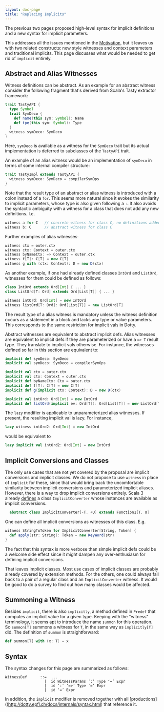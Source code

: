 ```yaml
---
layout: doc-page
title: "Replacing Implicits"
---
```


The previous two pages proposed high-level syntax for implicit definitions and a new syntax for implicit parameters.

This addresses all the issues mentioned in the [Motivation](./motivation.md), but it leaves us with two related constructs: new style witnesses and context parameters and traditional implicits. This page discusses what would be needed to get rid of `implicit` entirely.

## Abstract and Alias Witnesses

Witness definitions can be abstract.
As an example for an abstract witness consider the following fragment that's derived from Scala's Tasty extractor framework:
```scala
trait TastyAPI {
  type Symbol
  trait SymDeco {
    def name(this sym: Symbol): Name
    def tpe(this sym: Symbol): Type
  }
  witness symDeco: SymDeco
}
```
Here, `symDeco` is available as a witness for the `SymDeco` trait but its actual implementation
is deferred to subclasses of the `TastyAPI` trait.

An example of an alias witness would be an implementation of `symDeco` in terms of some internal compiler structure:
```scala
trait TastyImpl extends TastyAPI {
  witness symDeco: SymDeco = compilerSymOps
}
```
Note that the result type of an abstract or alias witness is introduced with a colon instead of a `for`. This seems more natural since it evokes the similarity to implicit parameters, whose type is also given following a `:`. It also avoids the syntactic ambiguity with a witness
for a class that does not add any new definitions. I.e.
```scala
witness a for C   // concrete witness for class C, no definitions added
witness b: C      // abstract witness for class C
```
Further examples of alias witnesses:
```scala
witness ctx = outer.ctx
witness ctx: Context = outer.ctx
witness byNameCtx: => Context = outer.ctx
witness f[T]: C[T] = new C[T]
witness g with (ctx: Context): D = new D(ctx)
```
As another example, if one had already defined classes `IntOrd` and `ListOrd`, witnesses for them could be defined as follows:
```scala
class IntOrd extends Ord[Int] { ... }
class ListOrd[T: Ord] extends Ord[List[T]] { ... }

witness intOrd: Ord[Int] = new IntOrd
witness listOrd[T: Ord]: Ord[List[T]] = new ListOrd[T]
```
The result type of a alias witness is mandatory unless the witness definition
occurs as a statement in a block and lacks any type or value parameters. This corresponds to the same restriction for implicit vals in Dotty.

Abstract witnesses are equivalent to abstract implicit defs. Alias witnesses are equivalent to implicit defs if they are parameterized or have a `=> T` result type.
They translate to implicit vals otherwise. For instance, the witnesses defined so far in this section are equivalent to:
```scala
implicit def symDeco: SymDeco
implicit val symDeco: SymDeco = compilerSymOps

implicit val ctx = outer.ctx
implicit val ctx: Context = outer.ctx
implicit def byNameCtx: Ctx = outer.ctx
implicit def f[T]: C[T] = new C[T]
implicit def g(implicit ctx: Context): D = new D(ctx)

implicit val intOrd: Ord[Int] = new IntOrd
implicit def listOrd(implicit ev: Ord[T]): Ord[List[T]] = new ListOrd[T]
```
The `lazy` modifier is applicable to unparameterized alias witnesses. If present, the resulting implicit val is lazy. For instance,
```scala
lazy witness intOrd2: Ord[Int] = new IntOrd
```
would be equivalent to
```scala
lazy implicit val intOrd2: Ord[Int] = new IntOrd
```

## Implicit Conversions and Classes

The only use cases that are not yet covered by the proposal are implicit conversions and implicit classes. We do not propose to use `witness` in place of `implicit` for these, since that would bring back the uncomfortable similarity between implicit conversions and parameterized implicit aliases. However, there is a way to drop implicit conversions entirely. Scala 3 already [defines](https://github.com/lampepfl/dotty/pull/2065) a class `ImplicitConverter` whose instances are available as implicit conversions.
```scala
  abstract class ImplicitConverter[-T, +U] extends Function1[T, U]
```
One can define all implicit conversions as witnesses of this class. E.g.
```scala
witness StringToToken for ImplicitConverter[String, Token] {
  def apply(str: String): Token = new KeyWord(str)
}
```
The fact that this syntax is more verbose than simple implicit defs could be a welcome side effect since it might dampen any over-enthusiasm for defining implicit conversions.

That leaves implicit classes. Most use cases of implicit classes are probably already covered by extension methods. For the others, one could always fall back to a pair of a regular class and an `ImplicitConverter` witness. It would be good to do a survey to find out how many classes would be affected.

## Summoning a Witness

Besides `implicit`, there is also `implicitly`, a method defined in `Predef` that computes an implicit value for a given type. Keeping with the "witness" terminology, it seems apt to introduce the name `summon` for this operation. So `summon[T]` summons a witness for `T`, in the same way as `implicitly[T]` did. The definition of `summon` is straightforward:
```scala
def summon[T] with (x: T) = x
```

## Syntax

The syntax changes for this page are summarized as follows:
```
WitnessDef      ::=  ...
                  |  id WitnessParams ‘:’ Type ‘=’ Expr
                  |  id ‘:’ ‘=>’ Type ‘=’ Expr
                  |  id ‘=’ Expr
```
In addition, the `implicit` modifier is removed together with all [productions]((http://dotty.epfl.ch/docs/internals/syntax.html) that reference it.
